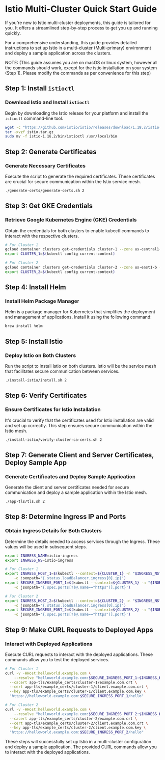 # Istio Multi-Cluster Quick Start Guide

If you're new to Istio multi-cluster deployments, this guide is tailored for you. It offers a streamlined step-by-step process to get you up and running quickly.

For a comprehensive understanding, this guide provides detailed instructions to set up Istio in a multi-cluster (Multi-primary) environment and deploy a sample application across the clusters.

NOTE: (This guide assumes you are on macOS or linux system, however all the commands should work, except for the istio installation on your system (Step 1). Please modify the commands as per convenience for this step)

## Step 1: Install `istioctl`

### Download Istio and Install `istioctl`

Begin by downloading the Istio release for your platform and install the `istioctl` command-line tool.

```bash
wget -c "https://github.com/istio/istio/releases/download/1.18.2/istio-1.18.2-osx-arm64.tar.gz" -O istio.tar.gz
tar -xvzf istio.tar.gz
sudo mv -f istio-1.18.2/bin/istioctl /usr/local/bin
```

## Step 2: Generate Certificates

### Generate Necessary Certificates
Execute the script to generate the required certificates. These certificates are crucial for secure communication within the Istio service mesh.
```bash
./generate-certs/generate-certs.sh 2
```

## Step 3: Get GKE Credentials

### Retrieve Google Kubernetes Engine (GKE) Credentials

Obtain the credentials for both clusters to enable kubectl commands to interact with the respective clusters.

```bash
# For Cluster 1
gcloud container clusters get-credentials cluster-1 --zone us-central1-c --project istiosetup
export CLUSTER_1=$(kubectl config current-context)

# For Cluster 2
gcloud container clusters get-credentials cluster-2 --zone us-east1-b --project istiosetup
export CLUSTER_2=$(kubectl config current-context)
```

## Step 4: Install Helm

### Install Helm Package Manager
Helm is a package manager for Kubernetes that simplifies the deployment and management of applications. Install it using the following command:
```bash
brew install helm
```

## Step 5: Install Istio

### Deploy Istio on Both Clusters
Run the script to install Istio on both clusters. Istio will be the service mesh that facilitates secure communication between services.
```bash
./install-istio/install.sh 2
```

## Step 6: Verify Certificates

### Ensure Certificates for Istio Installation
It's crucial to verify that the certificates used for Istio installation are valid and set up correctly. This step ensures secure communication within the Istio mesh.

```bash
./install-istio/verify-cluster-ca-certs.sh 2
```

## Step 7: Generate Client and Server Certificates, Deploy Sample App

### Generate Certificates and Deploy Sample Application
Generate the client and server certificates needed for secure communication and deploy a sample application within the Istio mesh.

```bash
./app-tls/tls.sh 2
```

## Step 8: Determine Ingress IP and Ports

### Obtain Ingress Details for Both Clusters
Determine the details needed to access services through the Ingress. These values will be used in subsequent steps.
```bash
export INGRESS_NAME=istio-ingress
export INGRESS_NS=istio-ingress

# For Cluster 1
export INGRESS_HOST_1=$(kubectl --context=${CLUSTER_1} -n "$INGRESS_NS" get service "$INGRESS_NAME" \
    -o jsonpath='{.status.loadBalancer.ingress[0].ip}')
export SECURE_INGRESS_PORT_1=$(kubectl --context=${CLUSTER_1} -n "$INGRESS_NS" get service "$INGRESS_NAME" \
    -o jsonpath='{.spec.ports[?(@.name=="https")].port}')

# For Cluster 2
export INGRESS_HOST_2=$(kubectl --context=${CLUSTER_2} -n "$INGRESS_NS" get service "$INGRESS_NAME" \
    -o jsonpath='{.status.loadBalancer.ingress[0].ip}')
export SECURE_INGRESS_PORT_2=$(kubectl --context=${CLUSTER_2} -n "$INGRESS_NS" get service "$INGRESS_NAME" \
    -o jsonpath='{.spec.ports[?(@.name=="https")].port}')
```

## Step 9: Make CURL Requests to Deployed Apps

### Interact with Deployed Applications
Execute CURL requests to interact with the deployed applications. These commands allow you to test the deployed services.
```bash
# For Cluster 1
curl -v -HHost:helloworld.example.com \
    --resolve "helloworld.example.com:$SECURE_INGRESS_PORT_1:$INGRESS_HOST_1" \
  --cacert app-tls/example_certs/cluster-1/example.com.crt \
  --cert app-tls/example_certs/cluster-1/client.example.com.crt \
  --key app-tls/example_certs/cluster-1/client.example.com.key \
  "https://helloworld.example.com:$SECURE_INGRESS_PORT_1/hello"

# For Cluster 2
curl -v -HHost:helloworld.example.com \
    --resolve "helloworld.example.com:$SECURE_INGRESS_PORT_2:$INGRESS_HOST_2" \
  --cacert app-tls/example_certs/cluster-2/example.com.crt \
  --cert app-tls/example_certs/cluster-2/client.example.com.crt \
  --key app-tls/example_certs/cluster-2/client.example.com.key \
  "https://helloworld.example.com:$SECURE_INGRESS_PORT_2/hello"

```

These steps will successfully set up Istio in a multi-cluster configuration and deploy a sample application. The provided CURL commands allow you to interact with the deployed applications.